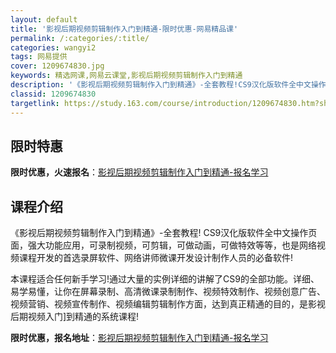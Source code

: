 ```yaml
---
layout: default
title: '影视后期视频剪辑制作入门到精通-限时优惠-网易精品课'
permalink: /:categories/:title/
categories: wangyi2
tags: 网易提供
cover: 1209674830.jpg
keywords: 精选网课,网易云课堂,影视后期视频剪辑制作入门到精通
description: '《影视后期视频剪辑制作入门到精通》-全套教程!CS9汉化版软件全中文操作页面，强大功能应用，可录制视频，可剪辑，可做动画'
classid: 1209674830
targetlink: https://study.163.com/course/introduction/1209674830.htm?share=1&shareId=1025206652&utm_campaign=share&utm_medium=iphoneShare&utm_source=&utm_u=1025206652
---
```


## 限时特惠

**限时优惠，火速报名**：[影视后期视频剪辑制作入门到精通-报名学习](https://study.163.com/course/introduction/1209674830.htm?share=1&shareId=1025206652&utm_campaign=share&utm_medium=iphoneShare&utm_source=&utm_u=1025206652)

## 课程介绍

《影视后期视频剪辑制作入门到精通》-全套教程! CS9汉化版软件全中文操作页面，强大功能应用，可录制视频，可剪辑，可做动画，可做特效等等，也是网络视频课程开发的首选录屏软件、网络讲师微课开发设计制作人员的必备软件!



本课程适合任何新手学习!通过大量的实例详细的讲解了CS9的全部功能。详细、易学易懂，让你在屏幕录制、高清微课录制制作、视频特效制作、视频创意广告、视频营销、视频宣传制作、视频编辑剪辑制作方面，达到真正精通的目的，是影视后期视频入门]到精通的系统课程!

**限时优惠，报名地址**：[影视后期视频剪辑制作入门到精通-报名学习](https://study.163.com/course/introduction/1209674830.htm?share=1&shareId=1025206652&utm_campaign=share&utm_medium=iphoneShare&utm_source=&utm_u=1025206652)

